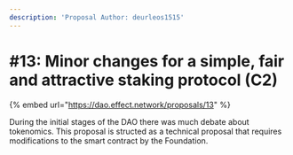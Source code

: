 ```yaml
---
description: 'Proposal Author: deurleos1515'
---
```


# \#13: Minor changes for a simple, fair and attractive staking protocol \(C2\)

{% embed url="https://dao.effect.network/proposals/13" %}

During the initial stages of the DAO there was much debate about tokenomics. This proposal is structed as a technical proposal that requires modifications to the smart contract by the Foundation.

